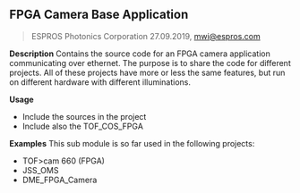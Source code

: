 ## FPGA Camera Base Application
> ESPROS Photonics Corporation
> 27.09.2019, mwi@espros.com

**Description**
Contains the source code for an FPGA camera application communicating over 
ethernet. The purpose is to share the code for different projects. All of
these projects have more or less the same features, but run on different
hardware with different illuminations.

**Usage**
- Include the sources in the project
- Include also the TOF_COS_FPGA

**Examples**
This sub module is so far used in the following projects:
- TOF>cam 660 (FPGA)
- JSS_OMS
- DME_FPGA_Camera
